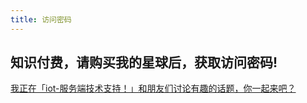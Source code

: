```yaml
---
title: 访问密码
---
```


## 知识付费，请购买我的星球后，获取访问密码!

[我正在「iot-服务端技术支持！」和朋友们讨论有趣的话题，你⼀起来吧？](https://t.zsxq.com/j6qjQ3J)